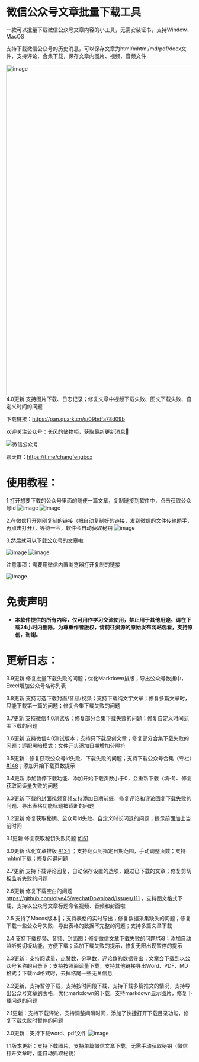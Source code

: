 # 微信公众号文章批量下载工具

一款可以批量下载微信公众号文章内容的小工具，无需安装证书，支持Window、MacOS

支持下载微信公众号的历史消息，可以保存文章为html/mhtml/md/pdf/docx文件，支持评论、合集下载，保存文章内图片、视频、音频文件

<img width="1254" height="892" alt="image" src="https://github.com/user-attachments/assets/a8e74f9c-8f02-48dd-a444-43c066f9a048" />
4.0更新 支持图片下载、日志记录；修复文章中视频下载失败、图文下载失败、自定义时间的问题

下载链接：https://pan.quark.cn/s/09bdfa78d09b

欢迎关注公众号：长风的储物柜，获取最新更新消息🥳

![微信公众号](https://github.com/user-attachments/assets/584c65c4-da1c-4e31-bd92-b18e3589483d)

聊天群：https://t.me/changfengbox

# 使用教程：
1.打开想要下载的公众号里面的随便一篇文章，复制链接到软件中，点击获取公众号id
![image](https://github.com/user-attachments/assets/9e8d05ea-0c23-4ac0-b337-c2e0958dbe8e)
![image](https://github.com/user-attachments/assets/62faabee-9d93-4e0d-a4c7-5d045d47b791)


2.在微信打开刚刚复制的链接（把自动复制好的链接，发到微信的文件传输助手，再点击打开），等待一会，软件会自动获取秘钥
![image](https://github.com/user-attachments/assets/5120f2ba-1049-4381-9c48-81d89c88a7c2)

3.然后就可以下载公众号的文章啦

![image](https://github.com/user-attachments/assets/6c461c86-0cd6-4f5c-8c19-c6770e5e9cee)
![image](https://github.com/qiye45/wechatDownload/assets/138199658/f5e95a6d-a22d-4bc0-980f-f0e91644145e)

注意事项：需要用微信内置浏览器打开复制的链接

![image](https://github.com/qiye45/wechatDownload/assets/138199658/bca604e8-d756-4971-aa6d-8b0c8cf88753)

# 免责声明

- **本软件提供的所有内容，仅可用作学习交流使用，禁止用于其他用途。请在下载24小时内删除。为尊重作者版权，请前往资源的原始发布网站观看，支持原创，谢谢。**


# 更新日志：

3.9更新 修复批量下载失败的问题；优化Markdown排版；导出公众号数据中，Excel增加公众号名称列表

3.8更新 支持可选下载封面/音频/视频；支持下载纯文字文章；修复多篇文章时，只能下载第一篇的问题；修复合集下载失败的问题

3.7更新 支持微信4.0测试版；修复部分合集下载失败的问题；修复自定义时间范围下载的问题

3.6更新 支持微信4.0测试版本；支持只下载原创文章；修复部分合集下载失败的问题；适配黑暗模式；文件开头添加日期增加分隔符

3.5更新：修复获取公众号id失败、下载失败的问题；支持下载公众号合集（专栏）[#148](https://github.com/qiye45/wechatDownload/issues/148)；添加开始下载页数提示

3.4更新 添加暂停下载功能、添加开始下载页数小于0，会重新下载（填-1）、修复获取阅读量失败的问题

3.3更新 下载的封面视频音频支持添加日期前缀，修复评论和评论回复下载失败的问题、导出表格功能标题被截断的问题

3.2更新 修复获取秘钥、公众号id失败、自定义时长闪退的问题；提示前面加上当前时间

3.1更新 修复获取秘钥失败问题 [#161](https://github.com/qiye45/wechatDownload/issues/161)

3.0更新 优化文章排版 [#134](https://github.com/qiye45/wechatDownload/issues/134) ；支持翻页到指定日期范围，手动调整页数；支持mhtml下载；修复闪退问题

2.7更新 支持下载评论回复，自动保存设置的选项，跳过已下载的文章；修复剪切板监听失败的问题

2.6更新 修复下载空白的问题 https://github.com/qiye45/wechatDownload/issues/111 ，支持图文格式下载，支持以公众号文章标题命名视频、音频和封面啦

2.5 支持了Macos版本🥳；支持表格的实时导出；修复数据采集缺失的问题；修复下载一些公众号失败、导出表格的数据不完整的问题；支持多篇文章下载

2.4 支持下载视频、音频、封面图；修复微信文章下载失败的问题#58；添加自动监听剪切板功能，方便下载；添加下载失败的提示，修复无限出现暂停的提示

2.3更新：支持阅读量，点赞数，分享数，评论数的数据导出；文章会下载到以公众号名称的目录下；支持按照阅读量下载，支持其他链接导出Word、PDF、MD格式；下载md格式时，去掉结尾一些无关信息

2.2更新，支持暂停下载，支持按时间段下载，支持下载多篇推文的情况，支持导出公众号文章到表格，优化markdown的下载，支持markdown显示图片，修复下载闪退的问题

2.1更新：支持下载评论，支持调整间隔时间，添加了快捷打开下载目录功能，修复下载失败时暂停的问题

2.0更新：支持下载word、pdf文件
![image](https://github.com/qiye45/wechatDownload/assets/138199658/82934da3-ca55-4440-9f0d-3c8ba0a2106a)

1.1版本更新：支持下载图片，支持单篇微信文章下载，无需手动获取秘钥（微信打开文章时，能自动抓取秘钥）
